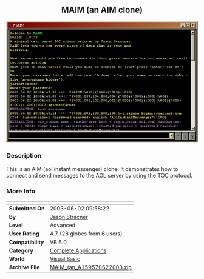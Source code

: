 ﻿<div align="center">

## MAIM \(an AIM clone\)

<img src="PIC2003621114416700.jpg">
</div>

### Description

This is an AIM (aol instant messenger) clone. It demonstrates how to connect and send messages to the AOL server by using the TOC protocol.
 
### More Info
 


<span>             |<span>
---                |---
**Submitted On**   |2003-06-02 09:58:22
**By**             |[Jason Stracner](https://github.com/Planet-Source-Code/PSCIndex/blob/master/ByAuthor/jason-stracner.md)
**Level**          |Advanced
**User Rating**    |4.7 (28 globes from 6 users)
**Compatibility**  |VB 6\.0
**Category**       |[Complete Applications](https://github.com/Planet-Source-Code/PSCIndex/blob/master/ByCategory/complete-applications__1-27.md)
**World**          |[Visual Basic](https://github.com/Planet-Source-Code/PSCIndex/blob/master/ByWorld/visual-basic.md)
**Archive File**   |[MAIM\_\(an\_A159570622003\.zip](https://github.com/Planet-Source-Code/jason-stracner-maim-an-aim-clone__1-45904/archive/master.zip)








